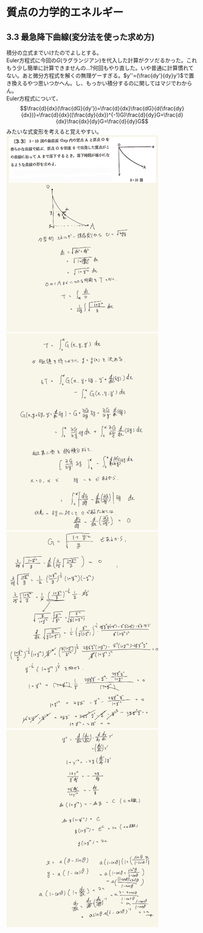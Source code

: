 <script type="text/javascript" async src="https://cdnjs.cloudflare.com/ajax/libs/mathjax/2.7.7/MathJax.js?config=TeX-MML-AM_CHTML">
</script>

<script type="text/x-mathjax-config">
 MathJax.Hub.Config({
 tex2jax: {
 inlineMath: [['$', '$'] ],
 displayMath: [ ['$$','$$'], ["\\[","\\]"] ]
 }
 });
</script>

# 質点の力学的エネルギー
## 3.3 最急降下曲線(変分法を使った求め方)

積分の立式までいけたのでよしとする。
<br>
Euler方程式に今回の$G$(ラグランジアン)を代入した計算がクソだるかった。これもう少し簡単に計算できませんの...?何回もやり直した。いや普通に計算慣れてない。あと微分方程式を解くの無理ゲーすぎる。$y''=(\frac{dy'}{dy}y')$で置き換えるやつ思いつかへん。し、もっかい積分するのに関してはマジでわからん。
<br>
Euler方程式について、
$$\frac{d}{dx}(\frac{dG}{dy'})=\frac{d}{dx}\frac{dG}{d(\frac{dy}{dx})}=\frac{d}{dx}((\frac{dy}{dx})^{-1}G)\frac{d}{dy}G=\frac{d}{dx}\frac{dx}{dy}G=\frac{d}{dy}G$$
みたいな式変形を考えると覚えやすい。
<br>
<img width="400" alt="rikigaku-60" src="./images/rikigaku-60.jpg">
<img width="400" alt="rikigaku-61" src="./images/rikigaku-61.jpg">
<img width="400" alt="rikigaku-62" src="./images/rikigaku-62.jpg">
<img width="400" alt="rikigaku-63" src="./images/rikigaku-63.jpg">